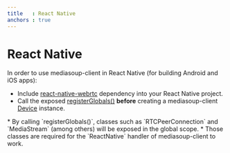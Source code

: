 ```yaml
---
title   : React Native
anchors : true
---
```



# React Native

In order to use mediasoup-client in React Native (for building Android and iOS apps):

- Include [react-native-webrtc](https://github.com/react-native-webrtc/react-native-webrtc) dependency into your React Native project.
- Call the exposed [registerGlobals()](https://github.com/react-native-webrtc/react-native-webrtc#registerglobals) **before** creating a mediasoup-client [Device](/documentation/v3/mediasoup-client/api/#Device-constructor) instance.

<div markdown="1" class="note">
* By calling `registerGlobals()`, classes such as `RTCPeerConnection` and `MediaStream` (among others) will be exposed in the global scope.
* Those classes are required for the `ReactNative` handler of mediasoup-client to work.
</div>
